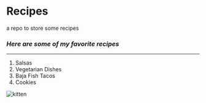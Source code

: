 # Recipes

a repo to store some recipes
### *Here are some of my favorite recipes*
---

1. Salsas
1. Vegetarian Dishes
1. Baja Fish Tacos
1. Cookies

![kitten](https://placekitten.com/200)
